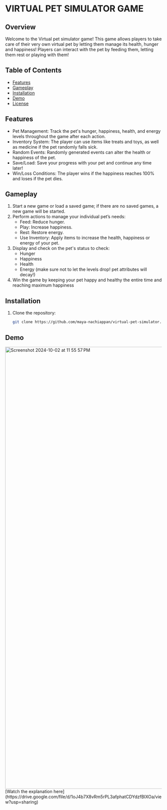 # VIRTUAL PET SIMULATOR GAME

## Overview

Welcome to the Virtual pet simulator game! This game allows players to take care of their very own virtual pet by letting them manage its health, hunger and happiness! Players can interact with the pet by feeding them, letting them rest or playing with them!


## Table of Contents

- [Features](#Features)
- [Gameplay](#Gameplay)
- [Installation](#Installation)
- [Demo](#demo)
- [License](https://github.com/maya-nachiappan/virtual-pet-simulator/blob/main/LICENSE)

  
## Features
 - Pet Management: Track the pet's hunger, happiness, health, and energy levels throughout the game after each action.
 - Inventory System: The player can use items like treats and toys, as well as medicine if the pet randomly falls sick.
 - Random Events: Randomly generated events can alter the health or happiness of the pet.
 - Save/Load: Save your progress with your pet and continue any time later!
 - Win/Loss Conditions: The player wins if the happiness reaches 100% and loses if the pet dies.

## Gameplay
1. Start a new game or load a saved game; if there are no saved games, a new game will be started.
2. Perform actions to manage your individual pet’s needs:
   - Feed: Reduce hunger.
   - Play: Increase happiness.
   - Rest: Restore energy.
   - Use Inventory: Apply items to increase the health, happiness or energy of your pet.
3. Display and check on the pet's status to check:
   - Hunger
   - Happiness
   - Health
   - Energy
(make sure not to let the levels drop! pet attributes will decay!)
5. Win the game by keeping your pet happy and healthy the entire time and reaching maximum happiness


## Installation

1. Clone the repository:
   ```bash
   git clone https://github.com/maya-nachiappan/virtual-pet-simulator.git


## Demo

<img width="1423" alt="Screenshot 2024-10-02 at 11 55 57 PM" src="https://github.com/user-attachments/assets/c4358a9f-da87-4618-81a3-dc55088167a5">
[Watch the explanation here](https://drive.google.com/file/d/1oJ4b7X8vRm5rPL3afphatCDYdzfBIXOa/view?usp=sharing)
